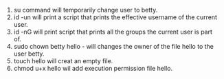 1. su command will temporarily change user to betty.
2. id -un will print a script that prints the effective username of the current user.
3. id -nG will print script that prints all the groups the current user is part of.
4. sudo chown betty hello - will changes the owner of the file hello to the user betty.
5. touch hello will creat an empty file.
6. chmod u+x hello wil add execution permission file hello.

